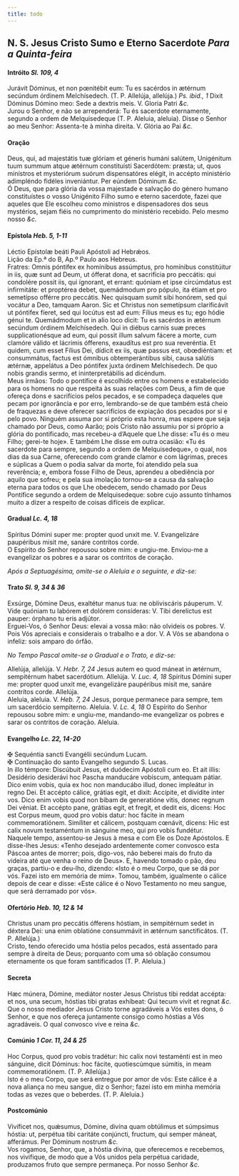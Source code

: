 ```yaml
---
title: todo
---
```

<h2 class="text-center">N. S. Jesus Cristo Sumo e Eterno Sacerdote <em>Para a Quinta-feira</em></h2>

<h4 class="text-center">Intróito <em>Sl. 109, 4</em></h4>
<div class="container-fluid">
<div class="row">
<div class="dropcap text-justify">
Jurávit Dóminus, et non pœnitébit eum: Tu es sacérdos in ætérnum secúndum órdinem Melchísedech. (T. P. Allelúja, allelúja.) <em>Ps. ibid., 1</em> Dixit Dóminus Dómino meo: Sede a dextris meis.
V. Gloria Patri <em>&c.</em>
</div>
<div class="dropcap text-justify">
Jurou o Senhor, e não se arrependerá: Tu és sacerdote eternamente, segundo a ordem de Melquisedeque (T. P. Aleluia, aleluia). Disse o Senhor ao meu Senhor: Assenta-te à minha direita.
V. Glória ao Pai <em>&c.</em>
</div>
</div>
</div>

<h4 class="text-center">Oração</h4>
<div class="container-fluid">
<div class="row">
<div class="dropcap text-justify">
Deus, qui, ad majestátis tuæ glóriam et géneris humáni salútem, Unigénitum tuum summum atque ætérnum constituísti Sacerdótem: præsta; ut, quos minístros et mysteriórum suórum dispensatóres elégit, in accépto ministério adimpléndo fidéles inveniántur. Per eúndem Dóminum <em>&c.</em>
</div>
<div class="dropcap text-justify">
Ó Deus, que para glória da vossa majestade e salvação do género humano constituístes o vosso Unigénito Filho sumo e eterno sacerdote, fazei que aqueles que Ele escolheu como ministros e dispensadores dos seus mystérios, sejam fiéis no cumprimento do ministério recebido. Pelo mesmo nosso <em>&c.</em>
</div>
</div>
</div>

<h4 class="text-center">Epístola <em>Heb. 5, 1-11</em></h4>
<div class="container-fluid">
<div class="row">
<div class="text-justify">
Léctio Epístolæ beáti Pauli Apóstoli ad Hebrǽos.
</div>
<div class="text-justify">
Lição da Ep.ª do B, Ap.º Paulo aos Hebreus.
</div>
<div class="dropcap text-justify">
Fratres: Omnis póntifex ex homínibus assúmptus, pro homínibus constitúitur in iis, quæ sunt ad Deum, ut ófferat dona, et sacrifícia pro peccátis: qui condolére possit iis, qui ígnorant, et errant: quóniam et ipse circúmdatus est infirmitáte: et proptérea debet, quemádmodum pro pópulo, ita étiam et pro semetípso offérre pro peccátis. Nec quisquam sumit sibi honórem, sed qui vocátur a Deo, tamquam Aaron. Sic et Christus non semetípsum clarificávit ut póntifex fíeret, sed qui locútus est ad eum: Fílius meus es tu; ego hódie génui te. Quemádmodum et in alio loco dicit: Tu es sacérdos in ætérnum secúndum órdinem Melchísedech. Qui in diébus carnis suæ preces supplicationésque ad eum, qui possit illum salvum fácere a morte, cum clamóre válido et lácrimis ófferens, exaudítus est pro sua reveréntia. Et quidem, cum esset Fílius Dei, dídicit ex iis, quæ passus est, obœdiéntiam: et consummátus, factus est ómnibus obtemperántibus sibi, causa salútis ætérnæ, appelátus a Deo póntifex juxta órdinem Melchísedech. De quo nobis grandis sermo, et ininterpretábilis ad dicéndum.
</div>
<div class="dropcap text-justify">
Meus irmãos: Todo o pontífice é escolhido entre os homens e estabelecido para os homens no que respeita às suas relações com Deus, a fim de que ofereça dons e sacrifícios pelos pecados, e se compadeça daqueles que pecam por ignorância e por erro, lembrando-se de que também está cheio de fraquezas e deve oferecer sacrifícios de expiação dos pecados por si e pelo povo. Ninguém assuma por si próprio esta honra, mas espere que seja chamado por Deus, como Aarão; pois Cristo não assumiu por si próprio a glória do pontificado, mas recebeu-a d’Aquele que Lhe disse: «Tu és o meu Filho; gerei-te hoje». E também Lhe disse em outra ocasião: «Tu és sacerdote para sempre, segundo a ordem de Melquisedeque», o qual, nos dias da sua Carne, oferecendo com grande clamor e com lágrimas, preces e súplicas a Quem o podia salvar da morte, foi atendido pela sua reverência; e, embora fosse Filho de Deus, aprendeu a obediência por aquilo que sofreu; e pela sua imolação tornou-se a causa da salvação eterna para todos os que Lhe obedecem, sendo chamado por Deus Pontífice segundo a ordem de Melquisedeque: sobre cujo assunto tínhamos muito a dizer a respeito de coisas difíceis de explicar.
</div>
</div>
</div>

<h4 class="text-center">Gradual <em>Lc. 4, 18</em></h4>
<div class="container-fluid">
<div class="row">
<div class="dropcap text-justify">
Spíritus Dómini super me: propter quod unxit me. V. Evangelizáre paupéribus misit me, sanáre contrítos corde.
</div>
<div class="dropcap text-justify">
O Espírito do Senhor repousou sobre mim: e ungiu-me. Enviou-me a evangelizar os pobres e a sarar os contritos de coração.
</div>
</div>
</div>

<em>Após a Septuagésima, omite-se o Aleluia e o seguinte, e diz-se:</em>

<h4 class="text-center">Trato <em>Sl. 9, 34 & 36</em></h4>
<div class="container-fluid">
<div class="row">
<div class="dropcap text-justify">
Exsúrge, Dómine Deus, exaltétur manus tua: ne obliviscáris páuperum. V. Vide quóniam tu labórem et dolórem consíderas: V. Tibi derelíctus est pauper: órphano tu eris adjútor.
</div>
<div class="dropcap text-justify">
Erguei-Vos, ó Senhor Deus: elevai a vossa mão: não olvideis os pobres. V. Pois Vós apreciais e considerais o trabalho e a dor. V. A Vós se abandona o infeliz: sois amparo do órfão.
</div>
</div>
</div>

<em>No Tempo Pascal omite-se o Gradual e o Trato, e diz-se:</em>

<div class="container-fluid">
<div class="row">
<div class="text-justify">
Allelúja, allelúja. V. <em>Hebr. 7, 24</em> Jesus autem eo quod máneat in ætérnum, sempitérnum habet sacerdótium. Allelúja. V. <em>Luc. 4, 18</em> Spíritus Dómini super me: propter quod unxit me, evangelizáre paupéribus misit me, sanáre contrítos corde. Allelúja.
</div>
<div class="text-justify">
Aleluia, aleluia. V. <em>Heb. 7, 24</em> Jesus, porque permanece para sempre, tem um sacerdócio sempiterno. Aleluia. V. <em>Lc. 4, 18</em> O Espírito do Senhor repousou sobre mim: e ungiu-me, mandando-me evangelizar os pobres e sarar os contritos de coração. Aleluia.
</div>
</div>
</div>

<h4 class="text-center">Evangelho <em>Lc. 22, 14-20</em></h4>
<div class="container-fluid">
<div class="row">
<div class="text-justify">
<span class="text-danger">&#10016;</span> Sequéntia sancti Evangélii secúndum Lucam.
</div>
<div class="text-justify">
<span class="text-danger">&#10016;</span> Continuação do santo Evangelho segundo S. Lucas.
</div>
<div class="dropcap text-justify">
In illo témpore: Discúbuit Jesus, et duódecim Apóstoli cum eo. Et ait illis: Desidério desiderávi hoc Pascha manducáre vobíscum, antequam pátiar. Dico enim vobis, quia ex hoc non manducábo illud, donec impleátur in regno Dei. Et accépto cálice, grátias egit, et dixit: Accípite, et divídite inter vos. Dico enim vobis quod non bibam de generatióne vitis, donec regnum Dei véniat. Et accépto pane, grátias egit, et fregit, et dedit eis, dicens: Hoc est Corpus meum, quod pro vobis datur: hoc fácite in meam commemoratiónem. Simíliter et cálicem, postquam cœnávit, dicens: Hic est calix novum testaméntum in sánguine meo, qui pro vobis fundétur.
</div>
<div class="dropcap text-justify">
Naquele tempo, assentou-se Jesus à mesa e com Ele os Doze Apóstolos. E disse-lhes Jesus: «Tenho desejado ardentemente comer convosco esta Páscoa antes de morrer; pois, digo-vos, não beberei mais do fruto da videira até que venha o reino de Deus». E, havendo tomado o pão, deu graças, partiu-o e deu-lho, dizendo: «Isto é o meu Corpo, que se dá por vós. Fazei isto em memória de mim». Tomou, também, igualmente o cálice depois de cear e disse: «Este cálice é o Novo Testamento no meu sangue, que será derramado por vós».
</div>
</div>
</div>

<h4 class="text-center">Ofertório <em>Heb. 10, 12 & 14</em></h4>
<div class="container-fluid">
<div class="row">
<div class="dropcap text-justify">
Christus unam pro peccátis ófferens hóstiam, in sempitérnum sedet in déxtera Dei: una enim oblatióne consummávit in ætérnum sanctificátos. (T. P. Allelúja.)
</div>
<div class="dropcap text-justify">
Cristo, tendo oferecido uma hóstia pelos pecados, está assentado para sempre à direita de Deus; porquanto com uma só oblação consumou eternamente os que foram santificados (T. P. Aleluia.)
</div>
</div>
</div>

<h4 class="text-center">Secreta</h4>
<div class="container-fluid">
<div class="row">
<div class="dropcap text-justify">
Hæc múnera, Dómine, mediátor noster Jesus Christus tibi reddat accépta: et nos, una secum, hóstias tibi gratas exhíbeat: Qui tecum vivit et regnat <em>&c.</em>
</div>
<div class="dropcap text-justify">
Que o nosso mediador Jesus Cristo torne agradáveis a Vós estes dons, ó Senhor, e que nos ofereça juntamente consigo como hóstias a Vós agradáveis. O qual convosco vive e reina <em>&c.</em>
</div>
</div>
</div>

<h4 class="text-center">Comúnio <em>1 Cor. 11, 24 & 25</em></h4>
<div class="container-fluid">
<div class="row">
<div class="dropcap text-justify">
Hoc Corpus, quod pro vobis tradétur: hic calix novi testaménti est in meo sánguine, dicit Dóminus: hoc fácite, quotiescúmque súmitis, in meam commemoratiónem. (T. P. Allelúja.)
</div>
<div class="dropcap text-justify">
Isto é o meu Corpo, que será entregue por amor de vós: Este cálice é a nova aliança no meu sangue, diz o Senhor; fazei isto em minha memória todas as vezes que o beberdes. (T. P. Aleluia.)
</div>
</div>
</div>

<h4 class="text-center">Postcomúnio</h4>
<div class="container-fluid">
<div class="row">
<div class="dropcap text-justify">
Vivíficet nos, quǽsumus, Dómine, divína quam obtúlimus et súmpsimus hóstia: ut, perpétua tibi caritáte conjúncti, fructum, qui semper máneat, afferámus. Per Dóminum nostrum <em>&c.</em>
</div>
<div class="dropcap text-justify">
Vos rogamos, Senhor, que, a hóstia divina, que oferecemos e recebemos, nos vivifique, de modo que a Vós unidos pela perpétua caridade, produzamos fruto que sempre permaneça. Por nosso Senhor <em>&c.</em>
</div>
</div>
</div>
